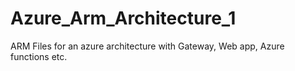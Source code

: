# Azure_Arm_Architecture_1
ARM Files for an azure architecture with Gateway, Web app, Azure functions etc.
